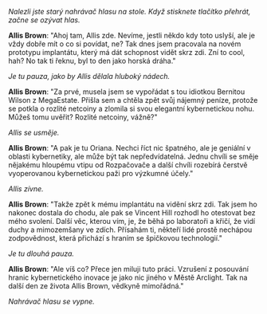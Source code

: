 _Nalezli jste starý nahrávač hlasu na stole. Když stisknete tlačítko přehrát, začne se ozývat hlas._

**Allis Brown**: "Ahoj tam, Allis zde. Nevíme, jestli někdo kdy toto uslyší, ale je vždy dobře mít o co si povídat, ne? Tak dnes jsem pracovala na novém prototypu implantátu, který má dát schopnost vidět skrz zdi. Zní to cool, hah? No tak ti řeknu, byl to den jako horská dráha."

_Je tu pauza, jako by Allis dělala hluboký nádech._

**Allis Brown**: "Za prvé, musela jsem se vypořádat s tou idiotkou Bernitou Wilson z MegaEstate. Přišla sem a chtěla zpět svůj nájemný peníze, protože se potkla o rozlité netcoiny a zlomila si svou elegantní kybernetickou nohu. Můžeš tomu uvěřit? Rozlité netcoiny, vážně?"

_Allis se usměje._

**Allis Brown**: "A pak je tu Oriana. Nechci říct nic špatného, ale je geniální v oblasti kybernetiky, ale může být tak nepředvídatelná. Jednu chvíli se směje nějakému hloupému vtipu od Rozpačovače a další chvíli rozebírá čerstvě vyoperovanou kybernetickou paži pro výzkumné účely."

_Allis zívne._

**Allis Brown**: "Takže zpět k mému implantátu na vidění skrz zdi. Tak jsem ho nakonec dostala do chodu, ale pak se Vincent Hill rozhodl ho otestovat bez mého svolení. Další věc, kterou vím, je, že běhá po laboratoři a křičí, že vidí duchy a mimozemšany ve zdích. Přísahám ti, někteří lidé prostě nechápou zodpovědnost, která přichází s hraním se špičkovou technologií."

_Je tu dlouhá pauza._

**Allis Brown**: "Ale víš co? Přece jen miluji tuto práci. Vzrušení z posouvání hranic kybernetického inovace je jako nic jiného v Městě Arclight. Tak na další den ze života Allis Brown, vědkyně mimořádná."

_Nahrávač hlasu se vypne._
